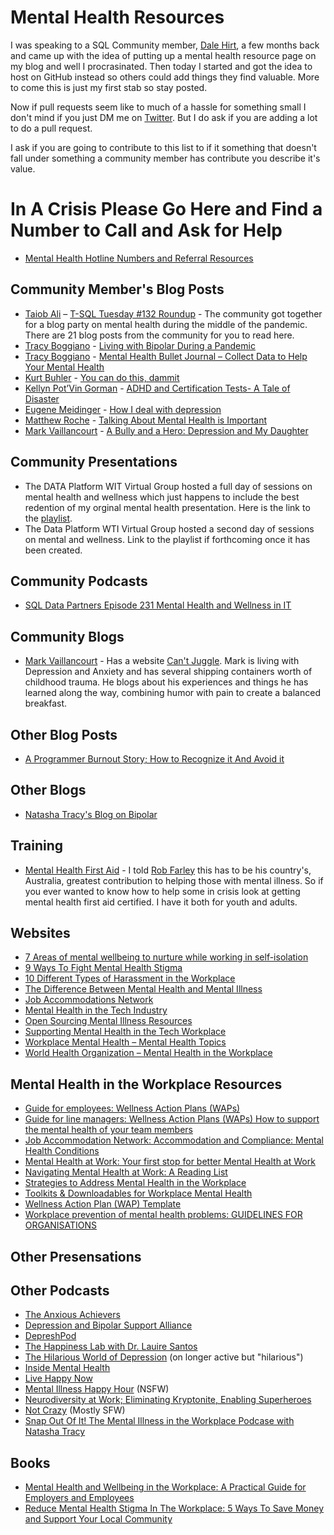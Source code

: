 # Mental Health Resources
I was speaking to a SQL Community member, [Dale Hirt](https://twitter.com/DaleHirt), a few months back and came up with the idea of putting up a mental health resource page on my blog and well I procrasinated.  Then today I started and got the idea to host on GitHub instead so others could add things they find valuable.  More to come this is just my first stab so stay posted.

Now if pull requests seem like to much of a hassle for something small I don't mind if you just DM me on [Twitter](https://twitter.com/TracyBoggiano).  But I do ask if you are adding a lot to do a pull request.

I ask if you are going to contribute to this list to if it something that doesn't fall under something a community member has contribute you describe it's value.

# In A Crisis Please Go Here and Find a Number to Call and Ask for Help
- [Mental Health Hotline Numbers and Referral Resources](https://www.healthyplace.com/other-info/resources/mental-health-hotline-numbers-and-referral-resources)

## Community Member's Blog Posts
- [Taiob Ali](https://twitter.com/SqlWorldWide) – [T-SQL Tuesday #132 Roundup](https://sqlworldwide.com/tsql-tuesday-132-roundup/) - The community got together for a blog party on mental health during the middle of the pandemic.  There are 21 blog posts from the community for you to read here.
- [Tracy Boggiano](https://twitter.com/TracyBoggiano) - [Living with Bipolar During a Pandemic](https://tracyboggiano.com/archive/2020/03/living-with-bipolar-during-a-pandemic/)
- [Tracy Boggiano](https://twitter.com/TracyBoggiano) - [Mental Health Bullet Journal – Collect Data to Help Your Mental Health](https://tracyboggiano.com/archive/2022/09/mental-health-bullet-journal-collect-data-to-help-your-mental-health/)
- [Kurt Buhler](https://twitter.com/kurtbuhler) - [You can do this, dammit](https://data-goblins.com/power-bi/mental-health)
- [Kellyn Pot’Vin Gorman](https://twitter.com/DBAKevlar) - [ADHD and Certification Tests- A Tale of Disaster](https://dbakevlar.com/2019/12/adhd-and-certification-tests-a-tale-of-disaster/)
- [Eugene Meidinger](https://twitter.com/sqlgene) - [How I deal with depression](https://www.sqlgene.com/2018/11/06/how-i-deal-with-depression/)
- [Matthew Roche](https://twitter.com/SQLAllFather) - [Talking About Mental Health is Important](https://ssbipolar.com/2018/10/28/talking-about-mental-health-is-important/)
- [Mark Vaillancourt](https://twitter.com/markvsql) - [A Bully and a Hero: Depression and My Daughter](https://markvsql.com/2017/10/a-bully-and-a-hero-depression-and-my-daughter/)

## Community Presentations
- The DATA Platform WIT Virtual Group hosted a full day of sessions on mental health and wellness which just happens to include the best redention of my orginal mental health presentation.  Here is the link to the [playlist](https://www.youtube.com/playlist?list=PLdOB6qRlYKU4apKvz_YomPQ-3GtHeNe7v). 
- The Data Platform WTI Virtual Group hosted a second day of sessions on mental and wellness.  Link to the playlist if forthcoming once it has been created.

## Community Podcasts
- [SQL Data Partners Episode 231 Mental Health and Wellness in IT](https://sqldatapartners.com/2021/08/11/episode-231-mental-health-and-wellness-in-it/)

## Community Blogs
- [Mark Vaillancourt](https://twitter.com/cantjuggle) - Has a website [Can't Juggle](https://cantjuggle.com/).  Mark is living with Depression and Anxiety and has several shipping containers worth of childhood trauma. He blogs about his experiences and things he has learned along the way, combining humor with pain to create a balanced breakfast.

## Other Blog Posts
- [A Programmer Burnout Story; How to Recognize it And Avoid it](https://www.coderhood.com/a-programmer-burnout-story-how-to-recognize-it-and-avoid-it/)

## Other Blogs
- [Natasha Tracy's Blog on Bipolar](https://natashatracy.com/)

## Training
- [Mental Health First Aid](https://www.mentalhealthfirstaid.org/) - I told [Rob Farley](https://twitter.com/rob_farley) this has to be his country's, Australia, greatest contribution to helping those with mental illness.  So if you ever wanted to know how to help some in crisis look at getting mental health first aid certified.  I have it both for youth and adults.

## Websites
- [7 Areas of mental wellbeing to nurture while working in self-isolation](https://fowinsights.com/insights/wellbeing/7-areas-mental-wellbeing-nurture-working-self-isolation/)
- [9 Ways To Fight Mental Health Stigma](https://www.nami.org/blogs/nami-blog/october-2017/9-ways-to-fight-mental-health-stigma)
- [10 Different Types of Harassment in the Workplace](https://opinionfront.com/different-types-of-harassment-in-workplace)
- [The Difference Between Mental Health and Mental Illness](https://www.psychologytoday.com/us/blog/reaching-across-the-divide/201804/the-difference-between-mental-health-and-mental-illness)
- [Job Accommodations Network](https://askjan.org/)
- [Mental Health in the Tech Industry](https://twloha.com/blog/mental-health-in-the-tech-industry/)
- [Open Sourcing Mental Illness Resources](https://osmihelp.org/resources)
- [Supporting Mental Health in the Tech Workplace](https://www.infoq.com/articles/mental-health-tech-workplace/)
- [Workplace Mental Health – Mental Health Topics](http://www.workplacementalhealth.org/Mental-Health-Topics)
- [World Health Organization – Mental Health in the Workplace](https://www.who.int/mental_health/in_the_workplace/en/)

## Mental Health in the Workplace Resources
- [Guide for employees: Wellness Action Plans (WAPs)](https://bit.ly/34MxLAx)
- [Guide for line managers: Wellness Action Plans (WAPs) How to support the mental health of your team members](https://bit.ly/3LOWIvK)
- [Job Accommodation Network: Accommodation and Compliance: Mental Health Conditions](https://bit.ly/3vteUW5)
- [Mental Health at Work: Your first stop for better Mental Health at Work](https://bit.ly/36BeodY)
- [Navigating Mental Health at Work: A Reading List](https://bit.ly/36FD0SR)
- [Strategies to Address Mental Health in the Workplace](https://bit.ly/3hpjXOO)
- [Toolkits & Downloadables for Workplace Mental Health](https://bit.ly/3hkX4vR)
- [Wellness Action Plan (WAP) Template](https://bit.ly/3I3UjuP)
- [Workplace prevention of mental health problems: GUIDELINES FOR ORGANISATIONS](https://bit.ly/3M0Ijg5)

## Other Presensations

## Other Podcasts
- [The Anxious Achievers](https://hbr.org/2019/09/podcast-the-anxious-achiever)
- [Depression and Bipolar Support Alliance](https://www.dbsalliance.org/podcasts/)
- [DepreshPod](https://maximumfun.org/podcasts/depresh-mode/)
- [The Happiness Lab with Dr. Lauire Santos](https://podcasts.apple.com/us/podcast/the-happiness-lab-with-dr-laurie-santos/id1474245040)
- [The Hilarious World of Depression](https://www.hilariousworld.org/) (on longer active but "hilarious")
- [Inside Mental Health](https://podcasts.apple.com/in/podcast/inside-mental-health/id1175777581)
- [Live Happy Now](https://www.livehappy.com/podcast/)
- [Mental Illness Happy Hour](https://mentalpod.com/) (NSFW)
- [Neurodiversity at Work; Eliminating Kryptonite, Enabling Superheroes](https://podcasts.apple.com/us/podcast/neurodiversity-eliminating-kryptonite-enabling-superheroes/id1480239272)
- [Not Crazy](https://podcasts.apple.com/us/podcast/not-crazy/id1510583099) (Mostly SFW)
- [Snap Out Of It! The Mental Illness in the Workplace Podcase with Natasha Tracy](https://natashatracy.com/mental-illness-work-podcast-natasha-tracy-snap-out-of-it/)

## Books
- [Mental Health and Wellbeing in the Workplace: A Practical Guide for Employers and Employees](https://amzn.to/36QLfMh)
- [Reduce Mental Health Stigma In The Workplace: 5 Ways To Save Money and Support Your Local Community](https://amzn.to/3IlUTEl)
